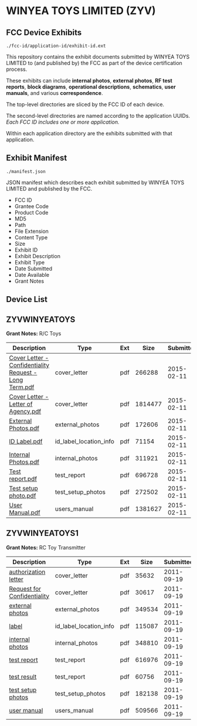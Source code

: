 # WINYEA TOYS LIMITED (ZYV)
## FCC Device Exhibits

```
./fcc-id/application-id/exhibit-id.ext
```

This repository contains the exhibit documents submitted by WINYEA TOYS LIMITED to (and published by) the FCC as part of the device certification process.

These exhibits can include **internal photos**, **external photos**, **RF test reports**, **block diagrams**, **operational descriptions**, **schematics**, **user manuals**, and various **correspondence**.

The top-level directories are sliced by the FCC ID of each device.

The second-level directories are named according to the application UUIDs. *Each FCC ID includes one or more application.*

Within each application directory are the exhibits submitted with that application. 

## Exhibit Manifest

```
./manifest.json
```

JSON manifest which describes each exhibit submitted by WINYEA TOYS LIMITED and published by the FCC.

- FCC ID
- Grantee Code
- Product Code
- MD5
- Path
- File Extension
- Content Type
- Size
- Exhibit ID
- Exhibit Description
- Exhibit Type
- Date Submitted
- Date Available
- Grant Notes

## Device List
## ZYVWINYEATOYS
**Grant Notes:** R/C Toys

| Description | Type | Ext | Size | Submitted | Available |
| ----------- | ---- | --- | ---- | --------- | --------- |
| [Cover Letter - Confidentiality Request - Long Term.pdf](ZYVWINYEATOYS/db366141f5eebe50579e9ac4d67f030b/2530908.pdf) | cover_letter | pdf | 266288 | 2015-02-11 | 2015-02-11 |
| [Cover Letter -Letter of Agency.pdf](ZYVWINYEATOYS/db366141f5eebe50579e9ac4d67f030b/2530909.pdf) | cover_letter | pdf | 1814477 | 2015-02-11 | 2015-02-11 |
| [External Photos.pdf](ZYVWINYEATOYS/db366141f5eebe50579e9ac4d67f030b/2530900.pdf) | external_photos | pdf | 172606 | 2015-02-11 | 2015-02-11 |
| [ID Label.pdf](ZYVWINYEATOYS/db366141f5eebe50579e9ac4d67f030b/2530901.pdf) | id_label_location_info | pdf | 71154 | 2015-02-11 | 2015-02-11 |
| [Internal Photos.pdf](ZYVWINYEATOYS/db366141f5eebe50579e9ac4d67f030b/2530902.pdf) | internal_photos | pdf | 311921 | 2015-02-11 | 2015-02-11 |
| [Test report.pdf](ZYVWINYEATOYS/db366141f5eebe50579e9ac4d67f030b/2530905.pdf) | test_report | pdf | 696728 | 2015-02-11 | 2015-02-11 |
| [Test setup photo.pdf](ZYVWINYEATOYS/db366141f5eebe50579e9ac4d67f030b/2530906.pdf) | test_setup_photos | pdf | 272502 | 2015-02-11 | 2015-02-11 |
| [User Manual.pdf](ZYVWINYEATOYS/db366141f5eebe50579e9ac4d67f030b/2530907.pdf) | users_manual | pdf | 1381627 | 2015-02-11 | 2015-02-11 |
## ZYVWINYEATOYS1
**Grant Notes:** RC Toy Transmitter

| Description | Type | Ext | Size | Submitted | Available |
| ----------- | ---- | --- | ---- | --------- | --------- |
| [authorization letter](ZYVWINYEATOYS1/d1a7f59ed002a4c67d98b915a6002c66/1543507.pdf) | cover_letter | pdf | 35632 | 2011-09-19 | 2011-09-19 |
| [Request for Confidentiality](ZYVWINYEATOYS1/d1a7f59ed002a4c67d98b915a6002c66/1543508.pdf) | cover_letter | pdf | 30617 | 2011-09-19 | 2011-09-19 |
| [external photos](ZYVWINYEATOYS1/d1a7f59ed002a4c67d98b915a6002c66/1543509.pdf) | external_photos | pdf | 349534 | 2011-09-19 | 2011-09-19 |
| [label](ZYVWINYEATOYS1/d1a7f59ed002a4c67d98b915a6002c66/1543511.pdf) | id_label_location_info | pdf | 115087 | 2011-09-19 | 2011-09-19 |
| [internal photos](ZYVWINYEATOYS1/d1a7f59ed002a4c67d98b915a6002c66/1543510.pdf) | internal_photos | pdf | 348810 | 2011-09-19 | 2011-09-19 |
| [test report](ZYVWINYEATOYS1/d1a7f59ed002a4c67d98b915a6002c66/1543512.pdf) | test_report | pdf | 616976 | 2011-09-19 | 2011-09-19 |
| [test result](ZYVWINYEATOYS1/d1a7f59ed002a4c67d98b915a6002c66/1543513.pdf) | test_report | pdf | 60756 | 2011-09-19 | 2011-09-19 |
| [test setup photos](ZYVWINYEATOYS1/d1a7f59ed002a4c67d98b915a6002c66/1543514.pdf) | test_setup_photos | pdf | 182138 | 2011-09-19 | 2011-09-19 |
| [user manual](ZYVWINYEATOYS1/d1a7f59ed002a4c67d98b915a6002c66/1543515.pdf) | users_manual | pdf | 509566 | 2011-09-19 | 2011-09-19 |
